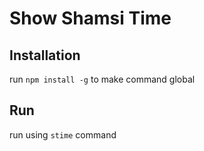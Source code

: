 # Show Shamsi Time

## Installation
run <code>npm install -g</code> to make command global

## Run
run using <code>stime</code> command
